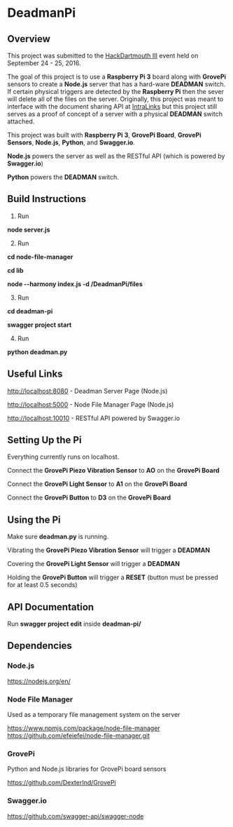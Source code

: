 # DeadmanPi

## Overview

This project was submitted to the [HackDartmouth III](hackdartmouth.io) event held on September 24 - 25, 2016.

The goal of this project is to use a **Raspberry Pi 3** board along with **GrovePi** sensors to create a **Node.js** server that has a hard-ware **DEADMAN** switch. If certain physical triggers are detected by the **Raspberry Pi** then the sever will delete all of the files on the server. Originally, this project was meant to interface with the document sharing API at [IntraLinks](https://developers.intralinks.com) but this project still serves as a proof of concept of a server with a physical **DEADMAN** switch attached.

This project was built with **Raspberry Pi 3**, **GrovePi Board**, **GrovePi Sensors**, **Node.js**, **Python**, and **Swagger.io**.

**Node.js** powers the server as well as the RESTful API (which is powered by **Swagger.io**)

**Python** powers the **DEADMAN** switch.

## Build Instructions

1. Run 

  **node server.js**
  
2. Run 

  **cd node-file-manager**

  **cd lib**
  
  **node --harmony index.js -d /DeadmanPi/files**
  
3. Run

  **cd deadman-pi**
  
  **swagger project start**

4. Run

  **python deadman.py**

## Useful Links

<http://localhost:8080> - Deadman Server Page (Node.js)

<http://localhost:5000> - Node File Manager Page (Node.js)

<http://localhost:10010> - RESTful API powered by Swagger.io

## Setting Up the Pi

Everything currently runs on localhost.

Connect the **GrovePi Piezo Vibration Sensor** to **AO** on the **GrovePi Board**

Connect the **GrovePi Light Sensor** to **A1** on the **GrovePi Board**

Connect the **GrovePi Button** to **D3** on the **GrovePi Board**

## Using the Pi

Make sure **deadman.py** is running.

Vibrating the **GrovePi Piezo Vibration Sensor** will trigger a **DEADMAN**

Covering the **GrovePi Light Sensor** will trigger a **DEADMAN**

Holding the **GrovePi Button** will trigger a **RESET** (button must be pressed for at least 0.5 seconds)

## API Documentation

Run **swagger project edit** inside **deadman-pi/**

## Dependencies

### Node.js

https://nodejs.org/en/

### Node File Manager

Used as a temporary file management system on the server

https://www.npmjs.com/package/node-file-manager
https://github.com/efeiefei/node-file-manager.git

### GrovePi

Python and Node.js libraries for GrovePi board sensors

https://github.com/DexterInd/GrovePi


### Swagger.io

https://github.com/swagger-api/swagger-node
